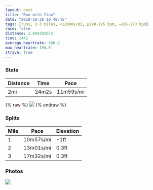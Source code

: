 ```yaml
---
layout: post
title: "Run with Ilan"
date: "2018-10-28 10:48:45"
tags: [runs, 2-3 miles, <12m00s/mi, μ190-195 bpm, →165-170 bpm]
race: false
distance: 2.004291072
time: 1442
average_heartrate: 168.2
max_heartrate: 194.0
strava: true
---
```


### Stats

| Distance | Time | Pace |
|----------|------|------|
|2mi|24m2s|11m59s/mi|

{% raw %}
<img src='https://maps.googleapis.com/maps/api/staticmap?maptype=roadmap&path=enc:i_vwFfhtbMg@hFnAgDuAUCbEnAeD{@m@m@nCf@x@|@qCq@cAo@jDh@`@z@yC}@q@q@fDt@l@t@_Dq@c@g@~DfB}Cg@y@w@dEvBuCiA[y@dCj@~@fAwDm@]iAdDn@fAxAqD{@k@aAnCp@hAz@yE{BdCnAx@XeE&key=AIzaSyC1MId7bFpkLXNAaYhBSTb8jLyiSqzbDtM&size=800x800&markers=color:yellow|label:S|40.75013,-74.00084&markers=color:green|label:F|40.74996999999999,-74.00097000000002'>
{% endraw %}

### Splits

| Mile | Pace | Elevation |
|------|------|-----------|
|1|10m57s/mi|-1ft|
|2|13m01s/mi|0.3ft|
|3|17m32s/mi|0.3ft|

### Photos
<img src='https://dgtzuqphqg23d.cloudfront.net/lOnglm5w7caqQm6VcWqktvun8WUs_7M7arycYP_rUEs-577x768.jpg'>
